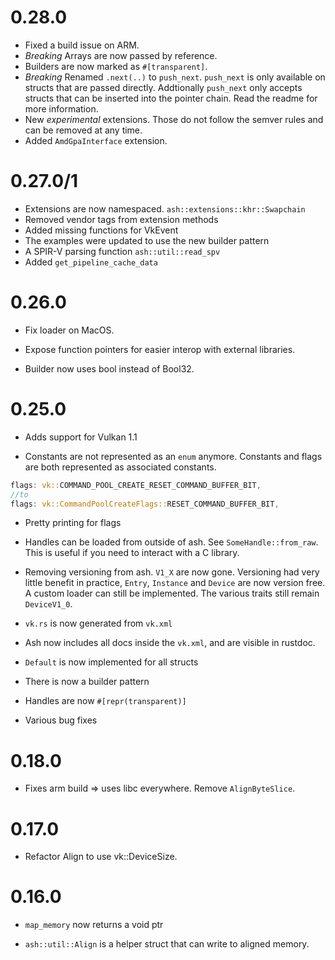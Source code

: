 # 0.28.0
* Fixed a build issue on ARM.
* *Breaking* Arrays are now passed by reference.
* Builders are now marked as `#[transparent]`.
* *Breaking*  Renamed `.next(..)` to `push_next`. `push_next` is only available on structs that are passed directly. Addtionally `push_next` only accepts structs that can be inserted into the pointer chain. Read the readme for more information.
* New *experimental* extensions. Those do not follow the semver rules and can be removed at any time.
* Added `AmdGpaInterface` extension.

# 0.27.0/1

* Extensions are now namespaced. `ash::extensions::khr::Swapchain`
* Removed vendor tags from extension methods
* Added missing functions for VkEvent
* The examples were updated to use the new builder pattern
* A SPIR-V parsing function `ash::util::read_spv`
* Added `get_pipeline_cache_data`

# 0.26.0

* Fix loader on MacOS.

* Expose function pointers for easier interop with external libraries.

* Builder now uses bool instead of Bool32.
# 0.25.0

* Adds support for Vulkan 1.1

* Constants are not represented as an `enum` anymore. Constants and flags are both represented as associated constants.

```Rust
flags: vk::COMMAND_POOL_CREATE_RESET_COMMAND_BUFFER_BIT,
//to
flags: vk::CommandPoolCreateFlags::RESET_COMMAND_BUFFER_BIT,

```

* Pretty printing for flags

* Handles can be loaded from outside of ash. See `SomeHandle::from_raw`. This is useful if you need to interact with a C library.

* Removing versioning from ash. `V1_X` are now gone. Versioning had very little benefit in practice, `Entry`, `Instance` and `Device` are now version free. A custom loader can still be implemented. The various traits still remain `DeviceV1_0`.

* `vk.rs` is now generated from `vk.xml`

* Ash now includes all docs inside the `vk.xml`, and are visible in rustdoc.

* `Default` is now implemented for all structs

* There is now a builder pattern

* Handles are now `#[repr(transparent)]`

* Various bug fixes


# 0.18.0
* Fixes arm build => uses libc everywhere. Remove `AlignByteSlice`.

# 0.17.0

* Refactor Align to use vk::DeviceSize.

# 0.16.0

* `map_memory` now returns a void ptr

* `ash::util::Align` is a helper struct that
can write to aligned memory.
